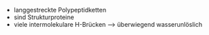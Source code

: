 - langgestreckte Polypeptidketten 
- sind Strukturproteine
- viele intermolekulare H-Brücken --> überwiegend wasserunlöslich